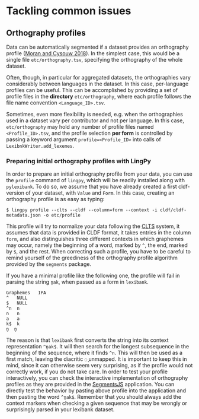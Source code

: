# Tackling common issues

## Orthography profiles

Data can be automatically segmented if a dataset provides an orthography profile 
([Moran and Cysouw 2018](https://doi.org/10.5281/zenodo.1296780)). In the simplest
case, this would be a single file `etc/orthography.tsv`, specifying the orthography
of the whole dataset.

Often, though, in particular for aggregated datasets, the orthographies vary
considerably between languages in the dataset. In this case, per-language profiles
can be useful. This can be accomplished by providing a set of profile files
in the **directory** `etc/orthography`, where each profile follows the file name
convention `<Language_ID>.tsv`.

Sometimes, even more flexibility is needed, e.g. when the orthographies used in a
dataset vary per contributor and not per language. In this case, `etc/orthography`
may hold any number of profile files named `<Profile_ID>.tsv`, and the profile
selection **per form** is controlled by passing a keyword argument 
`profile=<Profile_ID>` into calls of `LexibnkWriter.add_lexemes`.

### Preparing initial orthography profiles with LingPy

In order to prepare an initial orthography profile from your data, you can use the `profile` command 
of `lingpy`, which will be readily installed along with `pylexibank`. To do so, we assume that you have
already created a first cldf-version of your dataset, with `Value` and `Form`. In this case, creating an orthography profile is as easy as typing:

```
$ lingpy profile --clts --cldf --column=form --context -i cldf/cldf-metadata.json -o etc/profile
```

This profile will try to normalize your data following the [CLTS](https://clts.clld.org) system, it assumes that data is provided in CLDF format, it takes entries in the column `form`, and also distinguishes three different contexts in which graphemes may occur, namely the beginning of a word, marked by `^`, the end, marked by `$`, and the rest. 
When correcting such a profile, you have to be careful to remind yourself of the greediness of the orthography profile algorithm provided by the `segments` package. 

If you have a minimal profile like the following one, the profile will fail in parsing the string `n̥ak`, when passed as a form in `lexibank`.

```
Graphemes	IPA
^	NULL
$	NULL
^n	n
n	n
a	a
k$	k
n̥	n̥
```
The reason is that `lexibank` first converts the string into its context representation `^n̥ak$`. It will then search
for the longest subsequence in the beginning of the sequence, where it finds `^n`. This will then be used as a first match, leaving the diacritic `◌̥` unmapped. 
It is important to keep this in mind, since it can otherwise seem very surprising, as if the profile would not correctly work, if you do not take care. 
In order to test your profile interactively, you can check the interactive implementation of orthography profiles as they are provided in the [SegmentsJS](http://digling.org/calc/profile/) application. You can directly test the behavior by pasting above profile into the application and then pasting the word ``^n̥ak$``. Remember that you should always add the context markers when checking a given sequence that may be wrongly or surprisingly parsed in your lexibank dataset.

